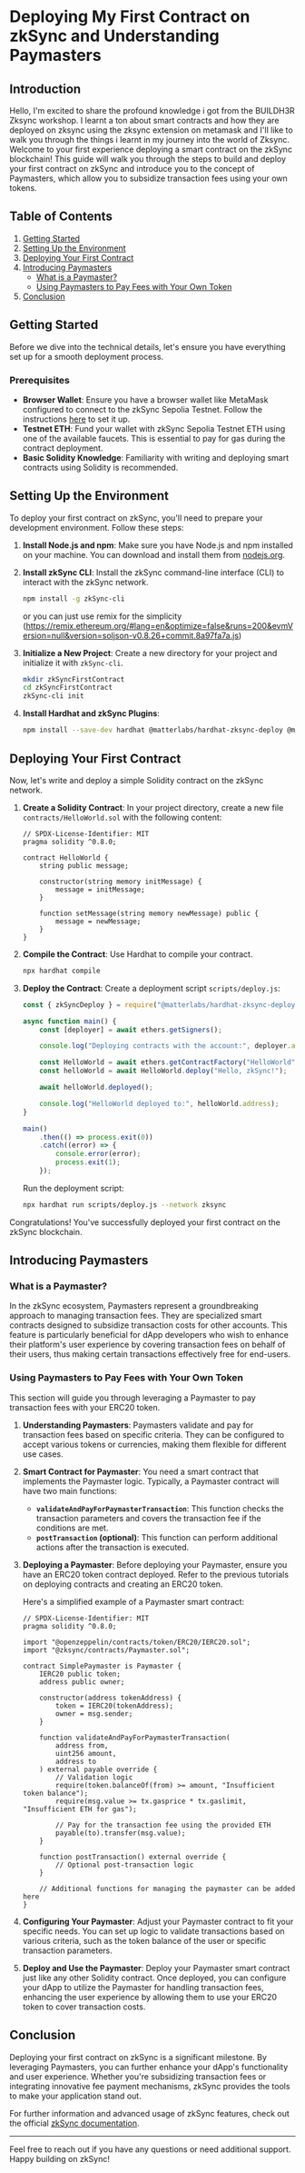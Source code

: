# Deploying My First Contract on zkSync and Understanding Paymasters

## Introduction
Hello,
I'm excited to share the profound knowledge i got from the BUILDH3R Zksync workshop. I learnt a ton about smart contracts and how they are deployed on zksync using the zksync extension on metamask and I'll like to walk you through the things i learnt in my journey into the world of Zksync.
Welcome to your first experience deploying a smart contract on the zkSync blockchain! This guide will walk you through the steps to build and deploy your first contract on zkSync and introduce you to the concept of Paymasters, which allow you to subsidize transaction fees using your own tokens.

## Table of Contents

1. [Getting Started](#getting-started)
2. [Setting Up the Environment](#setting-up-the-environment)
3. [Deploying Your First Contract](#deploying-your-first-contract)
4. [Introducing Paymasters](#introducing-paymasters)
   - [What is a Paymaster?](#what-is-a-paymaster)
   - [Using Paymasters to Pay Fees with Your Own Token](#using-paymasters-to-pay-fees-with-your-own-token)
5. [Conclusion](#conclusion)

## Getting Started

Before we dive into the technical details, let's ensure you have everything set up for a smooth deployment process.

### Prerequisites

- **Browser Wallet**: Ensure you have a browser wallet like MetaMask configured to connect to the zkSync Sepolia Testnet. Follow the instructions [here](https://docs.zksync.io/build/connect-to-zksync) to set it up.
- **Testnet ETH**: Fund your wallet with zkSync Sepolia Testnet ETH using one of the available faucets. This is essential to pay for gas during the contract deployment.
- **Basic Solidity Knowledge**: Familiarity with writing and deploying smart contracts using Solidity is recommended.

## Setting Up the Environment

To deploy your first contract on zkSync, you'll need to prepare your development environment. Follow these steps:

1. **Install Node.js and npm**: Make sure you have Node.js and npm installed on your machine. You can download and install them from [nodejs.org](https://nodejs.org/).

2. **Install zkSync CLI**: Install the zkSync command-line interface (CLI) to interact with the zkSync network.
   ```bash
   npm install -g zkSync-cli
   ```
   or you can just use remix for the simplicity (https://remix.ethereum.org/#lang=en&optimize=false&runs=200&evmVersion=null&version=soljson-v0.8.26+commit.8a97fa7a.js)

3. **Initialize a New Project**: Create a new directory for your project and initialize it with `zkSync-cli`.
   ```bash
   mkdir zkSyncFirstContract
   cd zkSyncFirstContract
   zkSync-cli init
   ```

4. **Install Hardhat and zkSync Plugins**:
   ```bash
   npm install --save-dev hardhat @matterlabs/hardhat-zksync-deploy @matterlabs/hardhat-zksync-solc
   ```

## Deploying Your First Contract

Now, let's write and deploy a simple Solidity contract on the zkSync network.

1. **Create a Solidity Contract**: In your project directory, create a new file `contracts/HelloWorld.sol` with the following content:
   ```solidity
   // SPDX-License-Identifier: MIT
   pragma solidity ^0.8.0;

   contract HelloWorld {
       string public message;

       constructor(string memory initMessage) {
           message = initMessage;
       }

       function setMessage(string memory newMessage) public {
           message = newMessage;
       }
   }
   ```

2. **Compile the Contract**: Use Hardhat to compile your contract.
   ```bash
   npx hardhat compile
   ```

3. **Deploy the Contract**: Create a deployment script `scripts/deploy.js`:
   ```javascript
   const { zkSyncDeploy } = require("@matterlabs/hardhat-zksync-deploy");

   async function main() {
       const [deployer] = await ethers.getSigners();

       console.log("Deploying contracts with the account:", deployer.address);

       const HelloWorld = await ethers.getContractFactory("HelloWorld");
       const helloWorld = await HelloWorld.deploy("Hello, zkSync!");

       await helloWorld.deployed();

       console.log("HelloWorld deployed to:", helloWorld.address);
   }

   main()
       .then(() => process.exit(0))
       .catch((error) => {
           console.error(error);
           process.exit(1);
       });
   ```

   Run the deployment script:
   ```bash
   npx hardhat run scripts/deploy.js --network zksync
   ```

Congratulations! You've successfully deployed your first contract on the zkSync blockchain.

## Introducing Paymasters

### What is a Paymaster?

In the zkSync ecosystem, Paymasters represent a groundbreaking approach to managing transaction fees. They are specialized smart contracts designed to subsidize transaction costs for other accounts. This feature is particularly beneficial for dApp developers who wish to enhance their platform's user experience by covering transaction fees on behalf of their users, thus making certain transactions effectively free for end-users.

### Using Paymasters to Pay Fees with Your Own Token

This section will guide you through leveraging a Paymaster to pay transaction fees with your ERC20 token.

1. **Understanding Paymasters**:
   Paymasters validate and pay for transaction fees based on specific criteria. They can be configured to accept various tokens or currencies, making them flexible for different use cases.

2. **Smart Contract for Paymaster**:
   You need a smart contract that implements the Paymaster logic. Typically, a Paymaster contract will have two main functions:
   - **`validateAndPayForPaymasterTransaction`**: This function checks the transaction parameters and covers the transaction fee if the conditions are met.
   - **`postTransaction` (optional)**: This function can perform additional actions after the transaction is executed.

3. **Deploying a Paymaster**:
   Before deploying your Paymaster, ensure you have an ERC20 token contract deployed. Refer to the previous tutorials on deploying contracts and creating an ERC20 token.

   Here's a simplified example of a Paymaster smart contract:
   ```solidity
   // SPDX-License-Identifier: MIT
   pragma solidity ^0.8.0;

   import "@openzeppelin/contracts/token/ERC20/IERC20.sol";
   import "@zksync/contracts/Paymaster.sol";

   contract SimplePaymaster is Paymaster {
       IERC20 public token;
       address public owner;

       constructor(address tokenAddress) {
           token = IERC20(tokenAddress);
           owner = msg.sender;
       }

       function validateAndPayForPaymasterTransaction(
           address from,
           uint256 amount,
           address to
       ) external payable override {
           // Validation logic
           require(token.balanceOf(from) >= amount, "Insufficient token balance");
           require(msg.value >= tx.gasprice * tx.gaslimit, "Insufficient ETH for gas");

           // Pay for the transaction fee using the provided ETH
           payable(to).transfer(msg.value);
       }

       function postTransaction() external override {
           // Optional post-transaction logic
       }

       // Additional functions for managing the paymaster can be added here
   }
   ```

4. **Configuring Your Paymaster**:
   Adjust your Paymaster contract to fit your specific needs. You can set up logic to validate transactions based on various criteria, such as the token balance of the user or specific transaction parameters.

5. **Deploy and Use the Paymaster**:
   Deploy your Paymaster smart contract just like any other Solidity contract. Once deployed, you can configure your dApp to utilize the Paymaster for handling transaction fees, enhancing the user experience by allowing them to use your ERC20 token to cover transaction costs.

## Conclusion

Deploying your first contract on zkSync is a significant milestone. By leveraging Paymasters, you can further enhance your dApp's functionality and user experience. Whether you're subsidizing transaction fees or integrating innovative fee payment mechanisms, zkSync provides the tools to make your application stand out.

For further information and advanced usage of zkSync features, check out the official [zkSync documentation](https://zksync.io/docs/).

---

Feel free to reach out if you have any questions or need additional support. Happy building on zkSync!